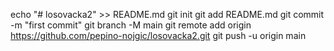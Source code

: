 echo "# losovacka2" >> README.md
git init
git add README.md
git commit -m "first commit"
git branch -M main
git remote add origin https://github.com/pepino-nojgic/losovacka2.git
git push -u origin main
